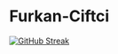 # Furkan-Ciftci
[![GitHub Streak](https://github-readme-streak-stats.herokuapp.com/?user=cftcfurkan)](https://git.io/streak-stats)
